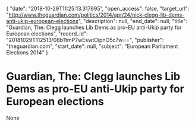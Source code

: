 {
  "date": "2018-10-29T11:25:13.317695", 
  "open_access": false, 
  "target_url": "http://www.theguardian.com/politics/2014/apr/24/nick-clegg-lib-dems-anti-ukip-european-elections", 
  "description": null, 
  "end_date": null, 
  "title": "Guardian, The: Clegg launches Lib Dems as pro-EU anti-Ukip party for European elections", 
  "record_id": "20181029T112513/08bTtmP7wEswtOipnO5c7w==", 
  "publisher": "theguardian.com", 
  "start_date": null, 
  "subject": "European Parliament Elections 2014"
}

# Guardian, The: Clegg launches Lib Dems as pro-EU anti-Ukip party for European elections

None